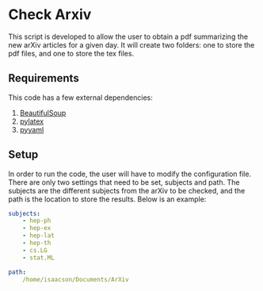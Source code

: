 # Check Arxiv

This script is developed to allow the user to obtain a pdf summarizing the new arXiv articles for a given day.
It will create two folders: one to store the pdf files, and one to store the tex files.

## Requirements
This code has a few external dependencies:
1. [BeautifulSoup](https://www.crummy.com/software/BeautifulSoup/bs4/doc/)
2. [pylatex](https://jeltef.github.io/PyLaTeX/current/)
3. [pyyaml](https://github.com/yaml/pyyaml)

## Setup
In order to run the code, the user will have to modify the configuration file. There are only two settings that need
to be set, subjects and path. The subjects are the different subjects from the arXiv to be checked, and the
path is the location to store the results. Below is an example:

```yaml
subjects:
    - hep-ph
    - hep-ex
    - hep-lat
    - hep-th
    - cs.LG
    - stat.ML

path:
    /home/isaacson/Documents/ArXiv
```
